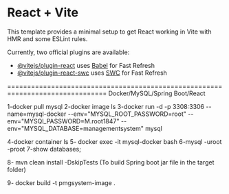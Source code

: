 # React + Vite

This template provides a minimal setup to get React working in Vite with HMR and some ESLint rules.

Currently, two official plugins are available:

- [@vitejs/plugin-react](https://github.com/vitejs/vite-plugin-react/blob/main/packages/plugin-react/README.md) uses [Babel](https://babeljs.io/) for Fast Refresh
- [@vitejs/plugin-react-swc](https://github.com/vitejs/vite-plugin-react-swc) uses [SWC](https://swc.rs/) for Fast Refresh

===============================================================================
            Docker/MySQL/Spring Boot/React

1-docker pull mysql
2-docker image ls
3-docker run -d -p 3308:3306 --name=mysql-docker --env="MYSQL_ROOT_PASSWORD=root" --env="MYSQl_PASSWORD=M.root1847" --env="MYSQL_DATABASE=managementsystem" mysql

4-docker container ls
5- docker exec -it mysql-docker bash
6-mysql -uroot -proot
7-show databases;

8- mvn clean install -DskipTests (To build Spring boot jar file in the target folder)

9-  docker build -t pmgsystem-image .


